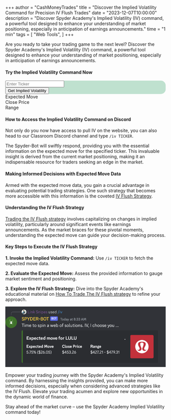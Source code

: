 +++
author = "CashMoneyTrades"
title = "Discover the Implied Volatility Command for Precision IV Flush Trades"
date = "2023-12-07T10:00:00"
description = "Discover Spyder Academy's Implied Volatility (IV) command, a powerful tool designed to enhance your understanding of market positioning, especially in anticipation of earnings announcements."
time = "1 min"
tags = [
   "Web Tools",
]
+++

Are you ready to take your trading game to the next level? Discover the Spyder Academy's Implied Volatility (IV) command, a powerful tool designed to enhance your understanding of market positioning, especially in anticipation of earnings announcements.

#### Try the Implied Volatility Command Now

<div class="card shadow border-0 p-3 mb-5 justify-content-center" style="border-radius: 15px; background-color: #BFE1CF; ">
   <div class="row p-0 m-0 align-items-center">
      <div class="col-8  p-0 m-0 align-items-center">
         <label hidden for="search-input">Enter Ticker Symbol</label>
         <input id="ticker" class="no-border-transparent-bg" type="text" placeholder="Enter Ticker">
      </div>
      <!--end of col-->
      <div class="col-4">
         <button class="btn btn-lg btn-success" onclick="getIV(); return false;">Get Implied Volatility</button>
      </div>
      <!--end of col-->
   </div>
</div>


<div class="card shadow p-3 mb-5 justify-content-center d-none" id="iv_results">
   <div class="row">
      <div class="col-4">
         <div id="movePercentTitle">Expected Move</div>
         <span id="movePercent"></span> <span id="moveAmount"> </span>
      </div>
      <div class="col-4">
         <div id="closePriceTitle">Close Price</div>
         <span id="closePrice"></span>
      </div>
      <div class="col-4">
         <div id="ivRangeTitle">Range</div>
         <span id="ivRange"></span>
      </div>
   </div>
</div>


<script>
   function getIV(){
      userTrades = new Trades();
      userTrades.fetchIVData($("#ticker").val());

   }
</script>

#### How to Access the Implied Volatility Command on Discord
Not only do you now have access to pull IV on the website, you can also head to our Classroom Discord channel and type `/iv TICKER`. 

The Spyder-Bot will swiftly respond, providing you with the essential information on the expected move for the specified ticker. This invaluable insight is derived from the current market positioning, making it an indispensable resource for traders seeking an edge in the market.

#### Making Informed Decisions with Expected Move Data
Armed with the expected move data, you gain a crucial advantage in evaluating potential trading strategies. One such strategy that becomes more accessible with this information is the coveted [IV Flush Strategy](/education/how-to-trade-the-iv-flush-strategy/).

#### Understanding the IV Flush Strategy
[Trading the IV Flush strategy](/education/how-to-trade-the-iv-flush-strategy/) involves capitalizing on changes in implied volatility, particularly around significant events like earnings announcements. As the market braces for these pivotal moments, understanding the expected move can guide your decision-making process.

#### Key Steps to Execute the IV Flush Strategy

**1. Invoke the Implied Volatility Command:** Use `/iv TICKER` to fetch the expected move data.

**2. Evaluate the Expected Move:** Assess the provided information to gauge market sentiment and positioning.

**3. Explore the IV Flush Strategy:** Dive into the Spyder Academy's educational material on [How To Trade The IV Flush strategy](/education/how-to-trade-the-iv-flush-strategy/)  to refine your approach.


![Implied Volatility](images/iv.png)


Empower your trading journey with the Spyder Academy's Implied Volatility command. By harnessing the insights provided, you can make more informed decisions, especially when considering advanced strategies like the IV Flush. Elevate your trading acumen and explore new opportunities in the dynamic world of finance.

Stay ahead of the market curve – use the Spyder Academy Implied Volatility command today!